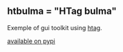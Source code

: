 ## htbulma = "HTag bulma"

Exemple of gui toolkit using [htag](https://github.com/manatlan/htag).

[available on pypi](https://pypi.org/project/htbulma/)


